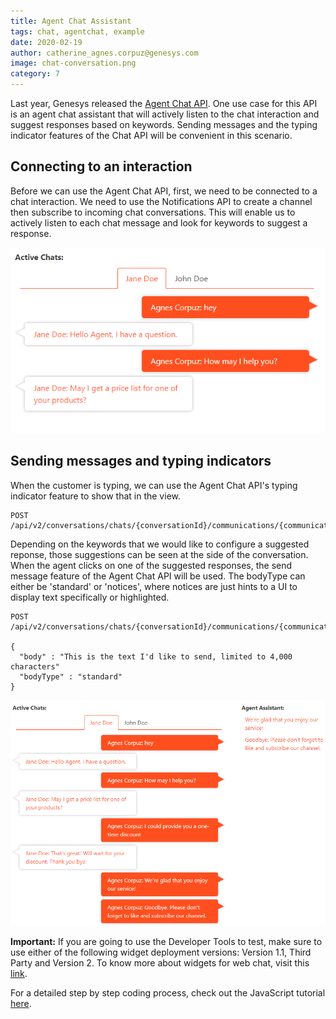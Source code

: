```yaml
---
title: Agent Chat Assistant
tags: chat, agentchat, example
date: 2020-02-19
author: catherine_agnes.corpuz@genesys.com
image: chat-conversation.png
category: 7
---
```


Last year, Genesys released the [Agent Chat API](https://developer.mypurecloud.com/api/webchat/agentchat.html). One use case for this API is an agent chat assistant that will actively listen to the chat interaction and suggest responses based on keywords. Sending messages and the typing indicator features of the Chat API will be convenient in this scenario.

## Connecting to an interaction
Before we can use the Agent Chat API, first, we need to be connected to a chat interaction. We need to use the Notifications API to create a channel then subscribe to incoming chat conversations. This will enable us to actively listen to each chat message and look for keywords to suggest a response.

![Chat Conversation](chat-conversation.png)

## Sending messages and typing indicators
When the customer is typing, we can use the Agent Chat API's typing indicator feature to show that in the view.

```
POST /api/v2/conversations/chats/{conversationId}/communications/{communicationId}/typing
```

Depending on the keywords that we would like to configure a suggested reponse, those suggestions can be seen at the side of the conversation. When the agent clicks on one of the suggested responses, the send message feature of the Agent Chat API will be used. The bodyType can either be 'standard' or 'notices', where notices are just hints to a UI to display text specifically or highlighted.

```
POST /api/v2/conversations/chats/{conversationId}/communications/{communicationId}/messages

{
  "body" : "This is the text I'd like to send, limited to 4,000 characters"
  "bodyType" : "standard"
}
```
  
![Chat with Suggestions](chat-with-suggestions.png)



**Important:** If you are going to use the Developer Tools to test, make sure to use either of the following widget deployment versions: Version 1.1, Third Party and	Version 2. To know more about widgets for web chat, visit this [link](https://help.mypurecloud.com/articles/about-widgets-for-web-chat/).

For a detailed step by step coding process, check out the JavaScript tutorial [here](https://developer.mypurecloud.com/api/tutorials/agent-chat-assistant/?language=javascript&step=1).